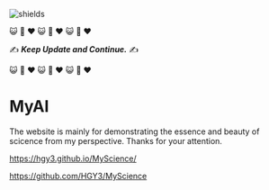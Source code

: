 ![shields](https://img.shields.io/badge/Docs-Updating-red)

:smiley_cat: :dash: :heart: :smiley_cat: :dash: :heart: :smiley_cat: :dash: :heart:

:writing_hand: ***Keep Update and Continue.*** :writing_hand:

:smiley_cat: :dash: :heart: :smiley_cat: :dash: :heart: :smiley_cat: :dash: :heart:

# MyAI

The website is mainly for demonstrating the essence and beauty of scicence from my perspective. Thanks for your attention.

https://hgy3.github.io/MyScience/

https://github.com/HGY3/MyScience
